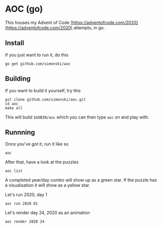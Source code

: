 # AOC (go)

This houses my Advent of Code [https://adventofcode.com/2020](https://adventofcode.com/2020) attempts, in go.

## Install

If you just want to run it, do this

    go get github.com/simonski/aoc

## Building

If you want to build it yourself, try this

    git clone github.com/simonski/aoc.git
    cd aoc
    make all

This will build `$GOBIN/aoc` which you can then type `aoc` on and play with.

## Runnning

Once you've got it, run it like so

    aoc

After that, have a look at the puzzles

    aoc list

A completed year/day combo will show up as a green star.  If the puzzle has a visualisation it will show as a yellow star.

Let's run 2020, day 1

    aoc run 2020 01

Let's render day 24, 2020 as an animation

    aoc render 2020 24


    